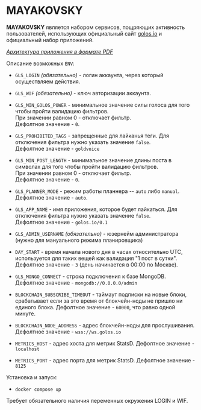 # MAYAKOVSKY

**MAYAKOVSKY** является набором сервисов, пощряющих активность пользователей, использующих официальный сайт [golos.io](https://golos.io) и официальный набор приложений.

_[Архитектура приложения в формате PDF](https://github.com/GolosChain/mayakovsky/blob/master/Arch.pdf)_

Описание возможных `ENV`:

-   `GLS_LOGIN` _(обязательно)_ - логин аккаунта, через который осуществляем действия.

-   `GLS_WIF` _(обязательно)_ - ключ авторизации аккаунта.

-   `GLS_MIN_GOLOS_POWER` - минимальное значение силы голоса для того чтобы пройти валидацию фильтров.  
    При значении равном 0 - отключает фильтр.  
    Дефолтное значение - `0`.

-   `GLS_PROHIBITED_TAGS` - запрещенные для лайканья теги. Для отключения фильтра нужно указать значение `false`.  
    Дефолтное значение - `goldvoice`

-   `GLS_MIN_POST_LENGTH` - минимальное значение длины поста в символах для того чтобы пройти валидацию фильтров.  
    При значении равном 0 - отключает фильтр.  
    Дефолтное значение - `0`.

-   `GLS_PLANNER_MODE` - режим работы планнера -- `auto` либо `manual`.
    Дефолтное значение - `auto`.

-   `GLS_APP_NAME` - имя приложения, которое будет лайкаться. Для отключения фильтра нужно указать значение `false`.  
    Дефолтное значение - `golos.io/0.1`

-    `GLS_ADMIN_USERNAME` *(обязательно)* - юзернейм администратора (нужно для мануального режима планировщика)

-   `DAY_START` - время начала нового дня в часах относительно UTC, используется для таких вещей как валидация "1 пост в сутки".  
    Дефолтное значение - `3` (день начинается в 00:00 по Москве).

-   `GLS_MONGO_CONNECT` - строка подключения к базе MongoDB.
    Дефолтное значение - `mongodb://0.0.0.0/admin`

-   `BLOCKCHAIN_SUBSCRIBE_TIMEOUT` - таймаут подписки на новые блоки, срабатывает если за это время от блокчейн-ноды не пришло ни единого блока.
    Дефолтное значение - `60000`, что равно одной минуте.

-   `BLOCKCHAIN_NODE_ADDRESS` - адрес блокчейн-ноды для прослушивания.
    Дефолтное значение - `wss://ws.golos.io`

-   `METRICS_HOST` - адрес хоста для метрик StatsD.
    Дефолтное значение - `localhost`

-   `METRICS_PORT` - адрес порта для метрик StatsD.
    Дефолтное значение - `8125`

Установка и запуск:

-   `docker compose up`

Требует обязательного наличия переменных окружения LOGIN и WIF.
